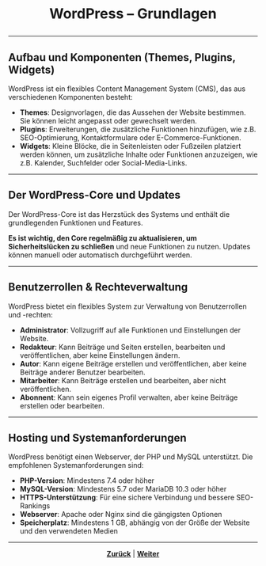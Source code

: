 # <p align="center">WordPress – Grundlagen</p>

---
<!-- Kapitel WordPress – Grundlagen -->

## Aufbau und Komponenten (Themes, Plugins, Widgets)

WordPress ist ein flexibles Content Management System (CMS), das aus verschiedenen Komponenten besteht:

- **Themes**: Designvorlagen, die das Aussehen der Website bestimmen. Sie können leicht angepasst oder gewechselt werden.
- **Plugins**: Erweiterungen, die zusätzliche Funktionen hinzufügen, wie z.B. SEO-Optimierung, Kontaktformulare oder E-Commerce-Funktionen.
- **Widgets**: Kleine Blöcke, die in Seitenleisten oder Fußzeilen platziert werden können, um zusätzliche Inhalte oder Funktionen anzuzeigen, wie z.B. Kalender, Suchfelder oder Social-Media-Links.

---

## Der WordPress-Core und Updates

Der WordPress-Core ist das Herzstück des Systems und enthält die grundlegenden Funktionen und Features.

**Es ist wichtig, den Core regelmäßig zu aktualisieren, um Sicherheitslücken zu schließen** und neue Funktionen zu nutzen. Updates können manuell oder automatisch durchgeführt werden.

---

## Benutzerrollen & Rechteverwaltung

WordPress bietet ein flexibles System zur Verwaltung von Benutzerrollen und -rechten:

- **Administrator**: Vollzugriff auf alle Funktionen und Einstellungen der Website.
- **Redakteur**: Kann Beiträge und Seiten erstellen, bearbeiten und veröffentlichen, aber keine Einstellungen ändern.
- **Autor**: Kann eigene Beiträge erstellen und veröffentlichen, aber keine Beiträge anderer Benutzer bearbeiten.
- **Mitarbeiter**: Kann Beiträge erstellen und bearbeiten, aber nicht veröffentlichen.
- **Abonnent**: Kann sein eigenes Profil verwalten, aber keine Beiträge erstellen oder bearbeiten.

---

## Hosting und Systemanforderungen

WordPress benötigt einen Webserver, der PHP und MySQL unterstützt. Die empfohlenen Systemanforderungen sind:

- **PHP-Version**: Mindestens 7.4 oder höher
- **MySQL-Version**: Mindestens 5.7 oder MariaDB 10.3 oder höher
- **HTTPS-Unterstützung**: Für eine sichere Verbindung und bessere SEO-Rankings
- **Webserver**: Apache oder Nginx sind die gängigsten Optionen
- **Speicherplatz**: Mindestens 1 GB, abhängig von der Größe der Website und den verwendeten Medien

---

<p align="center"><a href="/docs/06-entwicklung/08-cms/01-einfuehrung/README.md"><strong>Zurück</strong></a> | <a href="/docs/06-entwicklung/08-cms/03-einrichtung/README.md"><strong>Weiter</strong></a></p>
